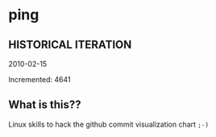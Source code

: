 # ping

## HISTORICAL ITERATION
2010-02-15

Incremented: 4641

## What is this?? 
Linux skills to hack the github commit visualization chart `;-)`
